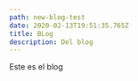 ```yaml
---
path: new-blog-test
date: 2020-02-13T19:51:35.765Z
title: BLog
description: Del blog
---
```

Este es el blog
